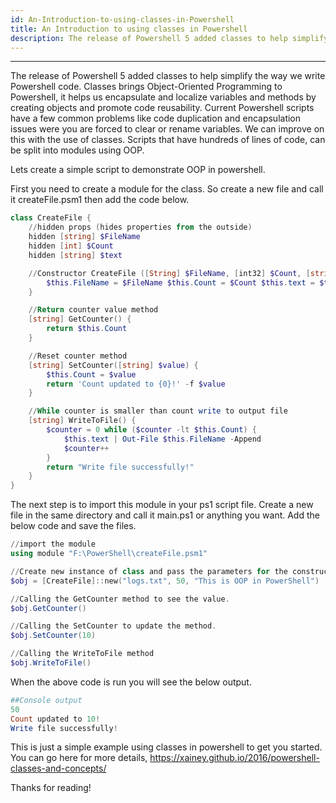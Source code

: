 ```yaml
---
id: An-Introduction-to-using-classes-in-Powershell
title: An Introduction to using classes in Powershell
description: The release of Powershell 5 added classes to help simplify the way we write Powershell code. Classes brings Object-Oriented Programming to Powershell
---
```


---

The release of Powershell 5 added classes to help simplify the way we write Powershell code. Classes brings Object-Oriented Programming to Powershell, it helps us encapsulate and localize variables and methods by creating objects and promote code reusability. Current Powershell scripts have a few common problems like code duplication and encapsulation issues were you are forced to clear or rename variables. We can improve on this with the use of classes. Scripts that have hundreds of lines of code, can be split into modules using OOP.

Lets create a simple script to demonstrate OOP in powershell.

First you need to create a module for the class. So create a new file and call it createFile.psm1 then add the code below.

```powershell
class CreateFile {
    //hidden props (hides properties from the outside)
    hidden [string] $FileName
    hidden [int] $Count
    hidden [string] $text

    //Constructor CreateFile ([String] $FileName, [int32] $Count, [string] $text) {
        $this.FileName = $FileName $this.Count = $Count $this.text = $text
    }

    //Return counter value method
    [string] GetCounter() {
        return $this.Count
    }

    //Reset counter method
    [string] SetCounter([string] $value) {
        $this.Count = $value
        return 'Count updated to {0}!' -f $value
    }

    //While counter is smaller than count write to output file
    [string] WriteToFile() {
        $counter = 0 while ($counter -lt $this.Count) {
            $this.text | Out-File $this.FileName -Append
            $counter++
        }
        return "Write file successfully!"
    }
}
```

The next step is to import this module in your ps1 script file. Create a new file in the same directory and call it main.ps1 or anything you want. Add the below code and save the files.

```powershell
//import the module
using module "F:\PowerShell\createFile.psm1"

//Create new instance of class and pass the parameters for the constructor
$obj = [CreateFile]::new("logs.txt", 50, "This is OOP in PowerShell")

//Calling the GetCounter method to see the value.
$obj.GetCounter()

//Calling the SetCounter to update the method.
$obj.SetCounter(10)

//Calling the WriteToFile method
$obj.WriteToFile()
```

When the above code is run you will see the below output.

```powershell
##Console output
50
Count updated to 10!
Write file successfully!
```

This is just a simple example using classes in powershell to get you started. You can go here for more details, https://xainey.github.io/2016/powershell-classes-and-concepts/

Thanks for reading!
